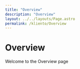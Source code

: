 ```yaml
---
title: "Overview"
description: "Overview"
layout: ../../layouts/Page.astro
permalink: /kliento/Overview
---
```


# Overview

Welcome to the Overview page
